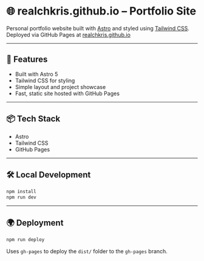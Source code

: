 # 🌐 realchkris.github.io – Portfolio Site

Personal portfolio website built with [Astro](https://astro.build/) and styled using [Tailwind CSS](https://tailwindcss.com/).  
Deployed via GitHub Pages at [realchkris.github.io](https://realchkris.github.io)

---

## 🚀 Features

- Built with Astro 5
- Tailwind CSS for styling
- Simple layout and project showcase
- Fast, static site hosted with GitHub Pages

---

## 📦 Tech Stack

- Astro
- Tailwind CSS
- GitHub Pages

---

## 🛠️ Local Development

```bash
npm install
npm run dev
```

---

## 🌍 Deployment

```bash
npm run deploy
```

Uses `gh-pages` to deploy the `dist/` folder to the `gh-pages` branch.